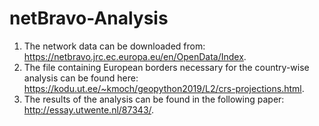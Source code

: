 # netBravo-Analysis


1. The network data can be downloaded from: https://netbravo.jrc.ec.europa.eu/en/OpenData/Index.
2. The file containing European borders necessary for the country-wise analysis can be found here: https://kodu.ut.ee/~kmoch/geopython2019/L2/crs-projections.html.
3. The results of the analysis can be found in the following paper: http://essay.utwente.nl/87343/.
